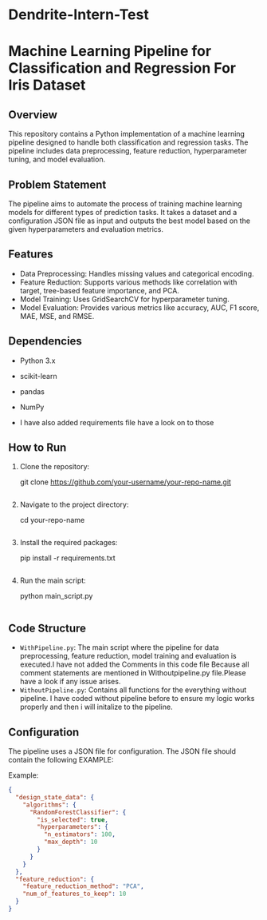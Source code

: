 # Dendrite-Intern-Test

# Machine Learning Pipeline for Classification and Regression For Iris Dataset

## Overview

This repository contains a Python implementation of a machine learning pipeline designed to handle both classification and regression tasks. The pipeline includes data preprocessing, feature reduction, hyperparameter tuning, and model evaluation.

## Problem Statement

The pipeline aims to automate the process of training machine learning models for different types of prediction tasks. It takes a dataset and a configuration JSON file as input and outputs the best model based on the given hyperparameters and evaluation metrics.

## Features

- Data Preprocessing: Handles missing values and categorical encoding.
- Feature Reduction: Supports various methods like correlation with target, tree-based feature importance, and PCA.
- Model Training: Uses GridSearchCV for hyperparameter tuning.
- Model Evaluation: Provides various metrics like accuracy, AUC, F1 score, MAE, MSE, and RMSE.

## Dependencies

- Python 3.x
- scikit-learn
- pandas
- NumPy

- I have also added requirements file have a look on to those 

## How to Run

1. Clone the repository:

    git clone https://github.com/your-username/your-repo-name.git
    ```

2. Navigate to the project directory:

    cd your-repo-name
    ```

3. Install the required packages:

    pip install -r requirements.txt
    ```

4. Run the main script:

    python main_script.py
    ```

## Code Structure

- `WithPipeline.py`: The main script where the pipeline for data preprocessing, feature reduction, model training and 
			evaluation is executed.I have not added the Comments in this code file Because all comment 
			statements are mentioned in Withoutpipeline.py file.Please have a look if any issue arises.
- `WithoutPipeline.py`: Contains all functions for the everything without pipeline. I have coded without pipeline before 
			to ensure my logic works properly and then i will initalize to the pipeline.


## Configuration

The pipeline uses a JSON file for configuration. The JSON file should contain the following EXAMPLE:


Example:

```json
{
  "design_state_data": {
    "algorithms": {
      "RandomForestClassifier": {
        "is_selected": true,
        "hyperparameters": {
          "n_estimators": 100,
          "max_depth": 10
        }
      }
    }
  },
  "feature_reduction": {
    "feature_reduction_method": "PCA",
    "num_of_features_to_keep": 10
  }
}
```
